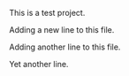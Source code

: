 This is a test project.

Adding a new line to this file.

Adding another line to this file.

Yet another line.